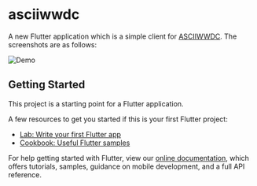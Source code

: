 # asciiwwdc

A new Flutter application which is a simple client for [ASCIIWWDC](https://www.asciiwwdc.com). The screenshots are as follows:

![Demo](https://github.com/tamarous/asciiwwdc-flutter/blob/master/demo.gif)



## Getting Started

This project is a starting point for a Flutter application.

A few resources to get you started if this is your first Flutter project:

- [Lab: Write your first Flutter app](https://flutter.io/docs/get-started/codelab)
- [Cookbook: Useful Flutter samples](https://flutter.io/docs/cookbook)

For help getting started with Flutter, view our 
[online documentation](https://flutter.io/docs), which offers tutorials, 
samples, guidance on mobile development, and a full API reference.
